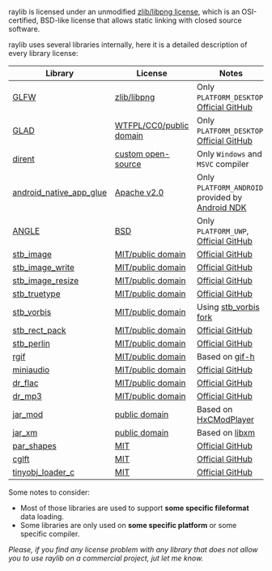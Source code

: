 raylib is licensed under an unmodified [zlib/libpng license](https://github.com/raysan5/raylib/blob/master/LICENSE), which is an OSI-certified, BSD-like license that allows static linking with closed source software.

raylib uses several libraries internally, here it is a detailed description of every library license:

Library| License | Notes
----| ---------| -------------
[GLFW](https://github.com/raysan5/raylib/tree/master/src/external/glfw) | [zlib/libpng](https://github.com/raysan5/raylib/blob/master/src/external/glfw/LICENSE.md) | Only `PLATFORM_DESKTOP`, [Official GitHub](https://github.com/glfw/glfw)
[GLAD](https://github.com/raysan5/raylib/blob/master/src/external/glad.h) | [WTFPL/CC0/public domain](https://github.com/Dav1dde/glad#whats-the-license-of-glad-generated-code-101) | Only `PLATFORM_DESKTOP`, [Official GitHub](https://github.com/Dav1dde/glad)
[dirent](https://github.com/raysan5/raylib/blob/master/src/external/dirent.h) | [custom open-source](https://github.com/raysan5/raylib/blob/master/src/external/dirent.h) | Only `Windows` and `MSVC` compiler
[android_native_app_glue](https://github.com/raysan5/raylib/tree/master/src/external/android/native_app_glue) | [Apache v2.0](https://github.com/raysan5/raylib/blob/master/src/external/android/native_app_glue/NOTICE) | Only `PLATFORM_ANDROID`, provided by [Android NDK](https://android.googlesource.com/platform/ndk.git/+/refs/tags/ndk-r21/sources/android/native_app_glue/)
[ANGLE](https://github.com/raysan5/raylib/blob/master/src/external/ANGLE) | [BSD](https://github.com/microsoft/angle/blob/ms-master/LICENSE) | Only `PLATFORM_UWP`, [Official GitHub](https://github.com/microsoft/angle)
[stb_image](https://github.com/raysan5/raylib/blob/master/src/external/stb_image.h) | [MIT/public domain](https://github.com/raysan5/raylib/blob/master/src/external/stb_image.h) | [Official GitHub](https://github.com/nothings/stb)
[stb_image_write](https://github.com/raysan5/raylib/blob/master/src/external/stb_image_write.h) | [MIT/public domain](https://github.com/raysan5/raylib/blob/master/src/external/stb_image_write.h) | [Official GitHub](https://github.com/nothings/stb)
[stb_image_resize](https://github.com/raysan5/raylib/blob/master/src/external/stb_image_resize.h) | [MIT/public domain](https://github.com/raysan5/raylib/blob/master/src/external/stb_image_resize.h) | [Official GitHub](https://github.com/nothings/stb)
[stb_truetype](https://github.com/raysan5/raylib/blob/master/src/external/stb_truetype.h) | [MIT/public domain](https://github.com/raysan5/raylib/blob/master/src/external/stb_truetype.h) | [Official GitHub](https://github.com/nothings/stb)
[stb_vorbis](https://github.com/raysan5/raylib/blob/master/src/external/stb_vorbis.h) | [MIT/public domain](https://github.com/raysan5/raylib/blob/master/src/external/stb_vorbis.h) | Using [stb_vorbis fork](https://github.com/BareRose/stb/blob/master/stb_vorbis.h)
[stb_rect_pack](https://github.com/raysan5/raylib/blob/master/src/external/stb_rect_pack.h) | [MIT/public domain](https://github.com/raysan5/raylib/blob/master/src/external/stb_rect_pack.h) | [Official GitHub](https://github.com/nothings/stb)
[stb_perlin](https://github.com/raysan5/raylib/blob/master/src/external/stb_perlin.h) | [MIT/public domain](https://github.com/raysan5/raylib/blob/master/src/external/stb_perlin.h) | [Official GitHub](https://github.com/nothings/stb)
[rgif](https://github.com/raysan5/raylib/blob/master/src/external/rgif.h) | [MIT/public domain](https://github.com/raysan5/raylib/blob/master/src/external/rgif.h) | Based on [gif-h](https://github.com/charlietangora/gif-h)
[miniaudio](https://github.com/raysan5/raylib/blob/master/src/external/miniaudio.h) | [MIT/public domain](https://github.com/raysan5/raylib/blob/master/src/external/miniaudio.h) | [Official GitHub](https://github.com/dr-soft/miniaudio)
[dr_flac](https://github.com/raysan5/raylib/blob/master/src/external/dr_flac.h) | [MIT/public domain](https://github.com/raysan5/raylib/blob/master/src/external/dr_flac.h) | [Official GitHub](https://github.com/mackron/dr_libs)
[dr_mp3](https://github.com/raysan5/raylib/blob/master/src/external/dr_mp3.h) | [MIT/public domain](https://github.com/raysan5/raylib/blob/master/src/external/dr_mp3.h) | [Official GitHub](https://github.com/mackron/dr_libs)
[jar_mod](https://github.com/raysan5/raylib/blob/master/src/external/jar_mod.h) | [public domain](https://github.com/raysan5/raylib/blob/master/src/external/jar_mod.h) | Based on [HxCModPlayer](https://github.com/jfdelnero/HxCModPlayer)
[jar_xm](https://github.com/raysan5/raylib/blob/master/src/external/jar_xm.h) | [public domain](https://github.com/raysan5/raylib/blob/master/src/external/jar_xm.h) | Based on [libxm](https://github.com/Artefact2/libxm)
[par_shapes](https://github.com/raysan5/raylib/blob/master/src/external/par_shapes.h) | [MIT](https://github.com/raysan5/raylib/blob/master/src/external/par_shapes.h) | [Official GitHub](https://github.com/prideout/par/blob/master/par_shapes.h)
[cglft](https://github.com/raysan5/raylib/blob/master/src/external/cgltf.h) | [MIT](https://github.com/raysan5/raylib/blob/master/src/external/cgltf.h) | [Official GitHub](https://github.com/jkuhlmann/cgltf)
[tinyobj_loader_c](https://github.com/raysan5/raylib/blob/master/src/external/tinyobj_loader_c.h) | [MIT](https://github.com/raysan5/raylib/blob/master/src/external/tinyobj_loader_c.h) | [Official GitHub](https://github.com/syoyo/tinyobjloader-c)

Some notes to consider:

 - Most of those libraries are used to support **some specific fileformat** data loading.
 - Some libraries are only used on **some specific platform** or some specific compiler.

*Please, if you find any license problem with any library that does not allow you to use raylib on a commercial project, jut let me know.*